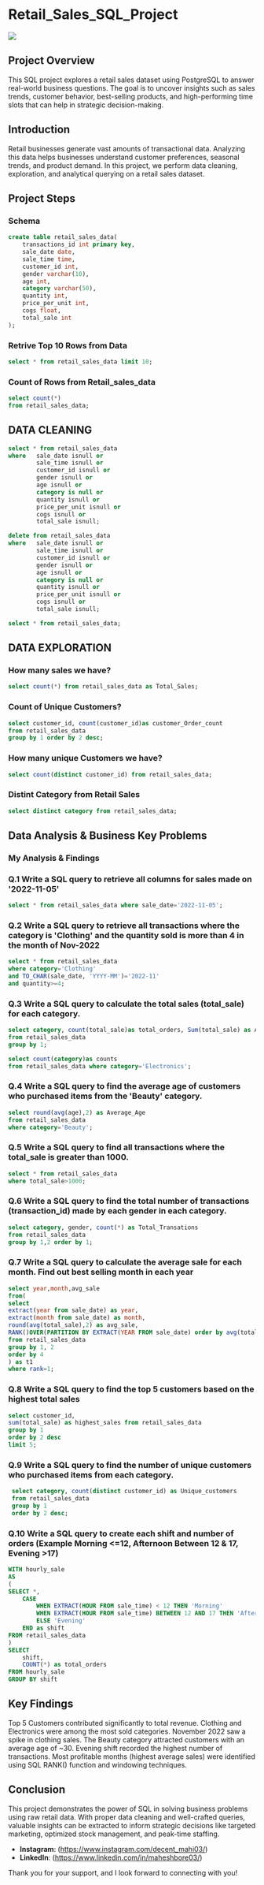 # Retail_Sales_SQL_Project

![](https://github.com/mahibore/Retail_Sales_SQL_Project/blob/main/RETAIL%20SALES%20service.png)

## Project Overview
This SQL project explores a retail sales dataset using PostgreSQL to answer real-world business questions. The goal is to uncover insights such as sales trends, customer behavior, best-selling products, and high-performing time slots that can help in strategic decision-making.

## Introduction
Retail businesses generate vast amounts of transactional data. Analyzing this data helps businesses understand customer preferences, seasonal trends, and product demand. In this project, we perform data cleaning, exploration, and analytical querying on a retail sales dataset.

## Project Steps

### Schema
```sql
create table retail_sales_data(
	transactions_id int primary key,
	sale_date date,
	sale_time time,
	customer_id int,
	gender varchar(10),
	age int,
	category varchar(50),
	quantity int,
	price_per_unit int,
	cogs float,
	total_sale int
);
```

### Retrive Top 10 Rows from Data
```sql
select * from retail_sales_data limit 10;
```
### Count of Rows from Retail_sales_data
```sql
select count(*) 
from retail_sales_data;
```
## DATA CLEANING
```sql
select * from retail_sales_data
where 	sale_date isnull or
		sale_time isnull or
		customer_id isnull or
		gender isnull or
		age isnull or
		category is null or
		quantity isnull or
		price_per_unit isnull or
		cogs isnull or
		total_sale isnull;
```
```sql
delete from retail_sales_data 
where 	sale_date isnull or
		sale_time isnull or
		customer_id isnull or
		gender isnull or
		age isnull or
		category is null or
		quantity isnull or
		price_per_unit isnull or
		cogs isnull or
		total_sale isnull;

select * from retail_sales_data;
```

## DATA EXPLORATION
### How many sales we have?
```sql
select count(*) from retail_sales_data as Total_Sales;
```

### Count of Unique Customers?
```sql
select customer_id, count(customer_id)as customer_Order_count
from retail_sales_data
group by 1 order by 2 desc;
```
### How many unique Customers we have?
```sql
select count(distinct customer_id) from retail_sales_data;
```

### Distint Category from Retail Sales
```sql
select distinct category from retail_sales_data;
```

## Data Analysis & Business Key Problems

### My Analysis & Findings

### Q.1 Write a SQL query to retrieve all columns for sales made on '2022-11-05'
```sql
select * from retail_sales_data where sale_date='2022-11-05';
```
### Q.2 Write a SQL query to retrieve all transactions where the category is 'Clothing' and the quantity sold is more than 4 in the month of Nov-2022
```sql
select * from retail_sales_data
where category='Clothing'
and TO_CHAR(sale_date, 'YYYY-MM')='2022-11'
and quantity>=4;
```

### Q.3 Write a SQL query to calculate the total sales (total_sale) for each category.
```sql
select category, count(total_sale)as total_orders, Sum(total_sale) as Amount
from retail_sales_data
group by 1;
```
```sql
select count(category)as counts
from retail_sales_data where category='Electronics';
```

### Q.4 Write a SQL query to find the average age of customers who purchased items from the 'Beauty' category.
```sql
select round(avg(age),2) as Average_Age 
from retail_sales_data 
where category='Beauty';
```

### Q.5 Write a SQL query to find all transactions where the total_sale is greater than 1000.
```sql
select * from retail_sales_data
where total_sale>1000;
```

### Q.6 Write a SQL query to find the total number of transactions (transaction_id) made by each gender in each category.
```sql
select category, gender, count(*) as Total_Transations
from retail_sales_data
group by 1,2 order by 1;
```

### Q.7 Write a SQL query to calculate the average sale for each month. Find out best selling month in each year
```sql
select year,month,avg_sale
from(
select 
extract(year from sale_date) as year,
extract(month from sale_date) as month,
round(avg(total_sale),2) as avg_sale,
RANK()OVER(PARTITION BY EXTRACT(YEAR FROM sale_date) order by avg(total_sale) desc) as rank
from retail_sales_data
group by 1, 2
order by 4
) as t1
where rank=1;
```

### Q.8 Write a SQL query to find the top 5 customers based on the highest total sales 
```sql
select customer_id, 
sum(total_sale) as highest_sales from retail_sales_data
group by 1
order by 2 desc
limit 5;
```

### Q.9 Write a SQL query to find the number of unique customers who purchased items from each category.
```sql
 select category, count(distinct customer_id) as Unique_customers
 from retail_sales_data 
 group by 1
 order by 2 desc;
```

### Q.10 Write a SQL query to create each shift and number of orders (Example Morning <=12, Afternoon Between 12 & 17, Evening >17)
```sql
WITH hourly_sale
AS
(
SELECT *,
    CASE
        WHEN EXTRACT(HOUR FROM sale_time) < 12 THEN 'Morning'
        WHEN EXTRACT(HOUR FROM sale_time) BETWEEN 12 AND 17 THEN 'Afternoon'
        ELSE 'Evening'
    END as shift
FROM retail_sales_data
)
SELECT 
    shift,
    COUNT(*) as total_orders    
FROM hourly_sale
GROUP BY shift
```

## Key Findings
Top 5 Customers contributed significantly to total revenue.
Clothing and Electronics were among the most sold categories.
November 2022 saw a spike in clothing sales.
The Beauty category attracted customers with an average age of ~30.
Evening shift recorded the highest number of transactions.
Most profitable months (highest average sales) were identified using SQL RANK() function and windowing techniques.

## Conclusion
This project demonstrates the power of SQL in solving business problems using raw retail data. With proper data cleaning and well-crafted queries, valuable insights can be extracted to inform strategic decisions like targeted marketing, optimized stock management, and peak-time staffing.

- **Instagram**: (https://www.instagram.com/decent_mahi03/)
- **LinkedIn**: (https://www.linkedin.com/in/maheshbore03/)

Thank you for your support, and I look forward to connecting with you! 





